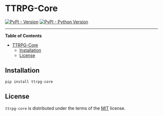 # TTRPG-Core

[![PyPI - Version](https://img.shields.io/pypi/v/ttrpg-core.svg)](https://pypi.org/project/ttrpg-core)
[![PyPI - Python Version](https://img.shields.io/pypi/pyversions/ttrpg-core.svg)](https://pypi.org/project/ttrpg-core)

-----

**Table of Contents**

- [TTRPG-Core](#ttrpg-core)
  - [Installation](#installation)
  - [License](#license)

## Installation

```console
pip install ttrpg-core
```

## License

`ttrpg-core` is distributed under the terms of the [MIT](https://spdx.org/licenses/MIT.html) license.